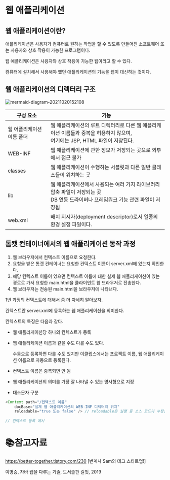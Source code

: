 # 웹 애플리케이션

## 웹 애플리케이션이란?

애플리케이션은 사용자가 컴퓨터로 원하는 작업을 할 수 있도록 만들어진 소프트웨어 또는 사용자와 상호 작용이 가능한 프로그램이다. 

웹 애플리케이션은 사용자와 상호 작용이 가능한 웹이라고 할 수 있다.

컴퓨터에 설치해서 사용해야 했던 애플리케이션의 기능을 웹이 대신하는 것이다.



## 웹 애플리케이션의 디렉터리 구조

![mermaid-diagram-20211020152108](C:\Users\User\Desktop\TIL\Web\md-images\mermaid-diagram-20211020152108.png)



| 구성 요소                 | 기능                                                         |
| ------------------------- | ------------------------------------------------------------ |
| 웹 어플리케이션 이름 폴더 | 웹 애플리케이션의 루트 디렉터리로 다른 웹 애플리케이션 이름들과 중복을 허용하지 않으며,<br />여기에는 JSP, HTML 파일이 저장된다. |
| WEB-INF                   | 웹 애플리케이션에 관한 정보가 저장되는 곳으로 외부에서 접근 불가 |
| classes                   | 웹 애플리케이션이 수행하는 서블릿과 다른 일반 클래스들이 위치하는 곳 |
| lib                       | 웹 애플리케이션에서 사용되는 여러 가지 라이브러리 압축 파일이 저장되는 곳<br />DB 연동 드라이버나 프레임워크 기능 관련 파일이 저장됨 |
| web.xml                   | 배치 지시자(deployment descriptor)로서 일종의 환경 설정 파일이다. |



## 톰캣 컨테이너에서의 웹 애플리케이션 동작 과정

1. 웹 브라우저에서 컨텍스트 이름으로 요청한다.
2. 요청을 받은 톰캣 컨테이너는 요청한 컨텍스트 이름이 server.xml에 있는지 확인한다.
3. 해당 컨텍스트 이름이 있으면 컨텍스트 이름에 대한 실제 웹 애플리케이션이 있는 경로로 가서
   요청한 main.html을 클라이언트 웹 브라우저로 전송한다.
4. 웹 브라우저는 전송된 main.html을 브라우저에 나타낸다.



1번 과정의 컨텍스트에 대해서 좀 더 자세히 알아보자.

컨텍스트란 server.xml에 등록하는 웹 애플리케이션을 의미한다.

컨텍스트의 특징은 다음과 같다.

- 웹 애플리케이션당 하나의 컨텍스트가 등록

- 웹 애플리케이션 이름과 같을 수도 다를 수도 있다.

  수동으로 등록하면 다를 수도 있지만 이클립스에서는 프로젝트 이름, 웹 애플리케이션 이름으로 자동으로 등록된다.

- 컨텍스트 이름은 중복되면 안 됨
- 웹 애플리케이션의 의미를 가장 잘 나타낼 수 있는 명사형으로 지정
- 대소문자 구분



```java
<Context path="/컨텍스트 이름"
	docBase="실제 웹 애플리케이션의 WEB-INF 디렉터리 위치"
	reloadable="true 또는 false" /> // reloadable은 실행 중 소스 코드가 수정될 경우 바로 갱신할지를 설정한다.
    
// 컨텍스트 등록 예시
```



# :books:참고자료

 https://better-together.tistory.com/230 [변계사 Sam의 테크 스타트업!]

이병승, 자바 웹을 다루는 기술, 도서출판 길벗, 2019

